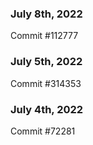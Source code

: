 ### July 8th, 2022

Commit #112777

### July 5th, 2022

Commit #314353


### July 4th, 2022

Commit #72281
